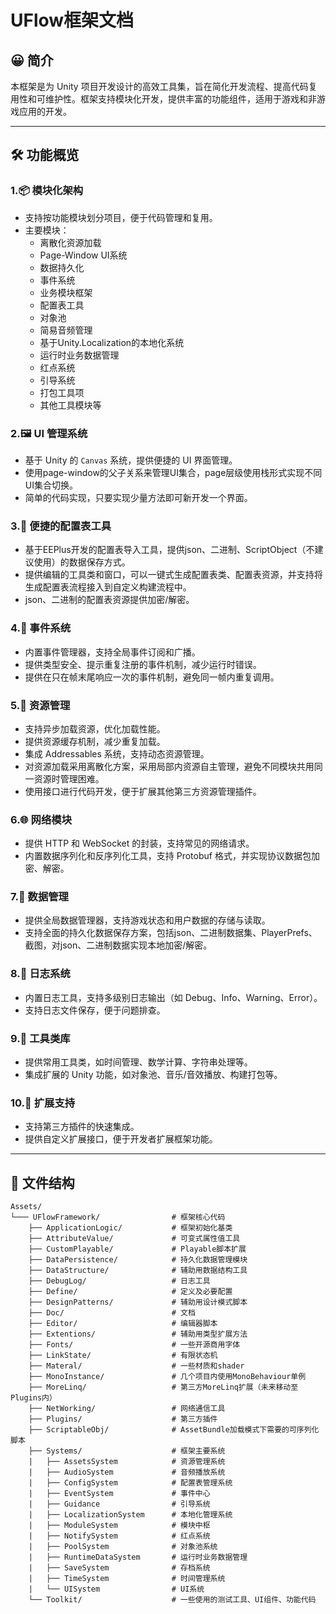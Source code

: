 # UFlow框架文档

## 😀 简介

本框架是为 Unity 项目开发设计的高效工具集，旨在简化开发流程、提高代码复用性和可维护性。框架支持模块化开发，提供丰富的功能组件，适用于游戏和非游戏应用的开发。

---

## 🛠️ 功能概览

### 1.📦 **模块化架构**
- 支持按功能模块划分项目，便于代码管理和复用。
- 主要模块：
    - 离散化资源加载
    - Page-Window UI系统
    - 数据持久化
    - 事件系统
    - 业务模块框架
    - 配置表工具
    - 对象池
    - 简易音频管理
    - 基于Unity.Localization的本地化系统
    - 运行时业务数据管理
    - 红点系统
    - 引导系统
    - 打包工具项
    - 其他工具模块等

### 2.🖼️ **UI 管理系统**
- 基于 Unity 的 `Canvas` 系统，提供便捷的 UI 界面管理。
- 使用page-window的父子关系来管理UI集合，page层级使用栈形式实现不同UI集合切换。
- 简单的代码实现，只要实现少量方法即可新开发一个界面。

### 3.📑 **便捷的配置表工具**
- 基于EEPlus开发的配置表导入工具，提供json、二进制、ScriptObject（不建议使用）的数据保存方式。
- 提供编辑的工具类和窗口，可以一键式生成配置表类、配置表资源，并支持将生成配置表流程接入到自定义构建流程中。
- json、二进制的配置表资源提供加密/解密。

### 4.📢 **事件系统**
- 内置事件管理器，支持全局事件订阅和广播。
- 提供类型安全、提示重复注册的事件机制，减少运行时错误。
- 提供在只在帧末尾响应一次的事件机制，避免同一帧内重复调用。

### 5.📂 **资源管理**
- 支持异步加载资源，优化加载性能。
- 提供资源缓存机制，减少重复加载。
- 集成 Addressables 系统，支持动态资源管理。
- 对资源加载采用离散化方案，采用局部内资源自主管理，避免不同模块共用同一资源时管理困难。
- 使用接口进行代码开发，便于扩展其他第三方资源管理插件。

### 6.🌐 **网络模块**
- 提供 HTTP 和 WebSocket 的封装，支持常见的网络请求。
- 内置数据序列化和反序列化工具，支持 Protobuf 格式，并实现协议数据包加密、解密。

### 7.💾 **数据管理**
- 提供全局数据管理器，支持游戏状态和用户数据的存储与读取。
- 支持全面的持久化数据保存方案，包括json、二进制数据集、PlayerPrefs、截图，对json、二进制数据实现本地加密/解密。

### 8.📝 **日志系统**
- 内置日志工具，支持多级别日志输出（如 Debug、Info、Warning、Error）。
- 支持日志文件保存，便于问题排查。

### 9.🔧 **工具类库**
- 提供常用工具类，如时间管理、数学计算、字符串处理等。
- 集成扩展的 Unity 功能，如对象池、音乐/音效播放、构建打包等。

### 10.🔗 **扩展支持**
- 支持第三方插件的快速集成。
- 提供自定义扩展接口，便于开发者扩展框架功能。

---

## 📂 文件结构

```plaintext
Assets/
└─── UFlowFramework/                # 框架核心代码
    ├── ApplicationLogic/           # 框架初始化基类
    ├── AttributeValue/             # 可变式属性值工具
    ├── CustomPlayable/             # Playable脚本扩展
    ├── DataPersistence/            # 持久化数据管理模块
    ├── DataStructure/              # 辅助用数据结构工具
    ├── DebugLog/                   # 日志工具
    ├── Define/                     # 定义及必要配置
    ├── DesignPatterns/             # 辅助用设计模式脚本
    ├── Doc/                        # 文档
    ├── Editor/                     # 编辑器脚本
    ├── Extentions/                 # 辅助用类型扩展方法
    ├── Fonts/                      # 一些开源商用字体
    ├── LinkState/                  # 有限状态机
    ├── Materal/                    # 一些材质和shader
    ├── MonoInstance/               # 几个项目内使用MonoBehaviour单例
    ├── MoreLinq/                   # 第三方MoreLinq扩展（未来移动至Plugins内）
    ├── NetWorking/                 # 网络通信工具
    ├── Plugins/                    # 第三方插件
    ├── ScriptableObj/              # AssetBundle加载模式下需要的可序列化脚本
    ├── Systems/                    # 框架主要系统
    |   ├── AssetsSystem            # 资源管理系统
    |   ├── AudioSystem             # 音频播放系统
    |   ├── ConfigSystem            # 配置表管理系统
    |   ├── EventSystem             # 事件中心
    |   ├── Guidance                # 引导系统
    |   ├── LocalizationSystem      # 本地化管理系统
    |   ├── ModuleSystem            # 模块中枢
    |   ├── NotifySystem            # 红点系统
    |   ├── PoolSystem              # 对象池系统
    |   ├── RuntimeDataSystem       # 运行时业务数据管理
    |   ├── SaveSystem              # 存档系统
    |   ├── TimeSystem              # 时间管理系统
    |   └── UISystem                # UI系统
    └── Toolkit/                    # 一些使用的测试工具、UI组件、功能代码